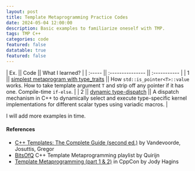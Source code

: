 ```yaml
---
layout: post
title: Template Metaprogramming Practice Codes
date: 2024-05-04 12:00:00
description: Basic examples to familiarize oneself with TMP.
tags: TMP C++
categories: code
featured: false
datatable: true
featured: false
---
```



| Ex.    || Code             || What I learned?   |
| :----- || :--------------- || :----------- |
| 1      || [simplest metaprogram with type_traits](https://github.com/saurabh-s-sawant/cpp_exercises/blob/main/TMP/simple_type_traits/ex1.cpp) || How `std::is_pointer<T>::value` works. How to take template argument `T` and strip off any pointer if it has one. Compile-time `if-else`. |
| 2      || [dynamic type-dispatch](https://github.com/saurabh-s-sawant/cpp_exercises/blob/main/TMP/dispatch/ex1.cpp) || A dispatch mechanism in C++ to dynamically select and execute type-specific kernel implementations for different scalar types using variadic macros. |



I will add more examples in time.

#### References
- [C++ Templates: The Complete Guide (second ed.)](https://www.amazon.com/C-Templates-Complete-Guide-2nd/dp/0321714121) by Vandevoorde, Josuttis, Gregor
- [BitsOfQ](https://www.youtube.com/@bitsofq) C++ Template Metaprogramming playlist by Quirijn
- [Template Metaprogramming (part 1 & 2)](https://www.youtube.com/watch?v=tiAVWcjIF6o) in CppCon by Jody Hagins
